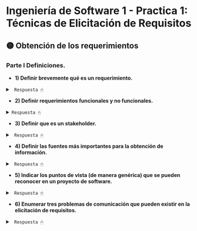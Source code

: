 # Ingeniería de Software 1 - Practica 1: Técnicas de Elicitación de Requisitos


## 🟡 Obtención de los requerimientos

### Parte I Definiciones.

* **1) Definir brevemente qué es un requerimiento.**

<details><summary> <code> Respuesta 🖱 </code></summary><br>

Al hablar de las necesidades del cliente en términos más técnicos, hablamos de requerimientos. Un Requerimiento es una característica del sistema o una descripción de algo que el sistema es capaz de hacer con el objeto de satisfacer el propósito del sistema.

La IEEE-Std-610 define a los requerimientos como:

a) Condición o capacidad que necesita el usuario para resolver un problema o alcanzar un objetivo.

b) Condición o capacidad que debe satisfacer o poseer un sistema o una componente de un sistema para satisfacer un contrato, un estándar, una especificación u otro documento formalmente impuesto.

c) Representación documentada de los requerimientos, de una condición o capacidad.

</details>

* **2) Definir requerimientos funcionales y no funcionales.**

<details>
  <summary><code>Respuesta 🖱</code></summary>
  <div style="text-align: center;">
  <p>--------------</p>
  </div>
</details>

* **3) Definir que es un stakeholder.**

<details><summary> <code> Respuesta 🖱 </code></summary><br>

El término stakeholder se utiliza para referirse a cualquier persona o grupo que se verá afectado por el sistema, directa o indirectamente. Entre los stakeholders se encuentran: los usuarios finales, los ingenieros, gerentes y expertos del dominio.

</details>

* **4) Definir las fuentes más importantes para la obtención de información.**

<details><summary> <code> Respuesta 🖱 </code></summary><br>



</details>

* **5) Indicar los puntos de vista (de manera genérica) que se pueden reconocer en un proyecto de software.**

<details><summary> <code> Respuesta 🖱 </code></summary><br>

Existen tres tipos genéricos de puntos de vista:

* **Punto de vista de los interactuadores:** representan a las personas u otros sistemas que interactúan directamente con el sistema. Pueden influir en los requerimientos del sistema de algún modo.
* **Punto de vista indirecto:** representan a los stakeholders que no utilizan el sistema ellos mismos pero que influyen en los requerimientos de algún modo.
* **Punto de vista del dominio:** representan las características y restricciones del dominio que influyen en los requerimientos del sistema.

</details>

* **6) Enumerar tres problemas de comunicación que pueden existir en la elicitación de requisitos.**

<details><summary> <code> Respuesta 🖱 </code></summary><br>

La elicitación de requisitos es una actividad principalmente de carácter social, mucho más que tecnológico. Por lo tanto, los problemas que se plantean son de naturaleza psicológica y social, más que técnicos. Dentro de estos problemas se encuentran los problemas de comunicación, que son:

* Dificultad para expresar claramente las necesidades.
* No ser conscientes de sus propias necesidades.
* No entender cómo la tecnología puede ayudar.
* Miedo a parecer incompetentes por ignorancia tecnológica.
* No tomar decisiones por no poder prever las  consecuencias, no entender las alternativas o no tener una visión global.
* Cultura y vocabulario diferentes.
* Intereses distintos en el sistema a desarrollar.
* Medios de comunicación inadecuados (diagramas que no entienden los clientes y usuarios).
* Conflictos personales o políticos.

</details>